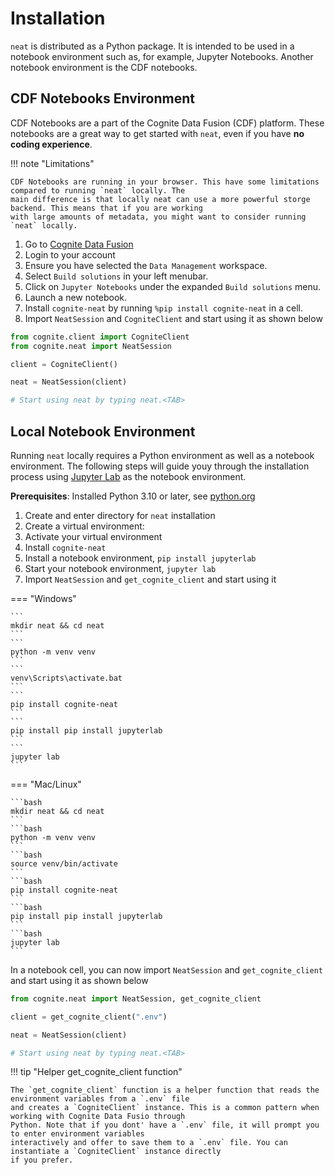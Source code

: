 # Installation

`neat` is distributed as a Python package. It is intended to be used in a notebook environment such as, for example, 
Jupyter Notebooks. Another notebook environment is the CDF notebooks.

## CDF Notebooks Environment

CDF Notebooks are a part of the Cognite Data Fusion (CDF) platform. These notebooks are a great way to get started with
`neat`, even if you have **no coding experience**.

!!! note "Limitations"

    CDF Notebooks are running in your browser. This have some limitations compared to running `neat` locally. The
    main difference is that locally neat can use a more powerful storge backend. This means that if you are working
    with large amounts of metadata, you might want to consider running `neat` locally.

1. Go to [Cognite Data Fusion](https://fusion.cogniteapp.com/)
2. Login to your account
3. Ensure you have selected the `Data Management` workspace.
4. Select `Build solutions` in your left menubar. 
5. Click on `Jupyter Notebooks` under the expanded `Build solutions` menu.
6. Launch a new notebook.
7. Install `cognite-neat` by running `%pip install cognite-neat` in a cell.
8. Import `NeatSession` and `CogniteClient` and start using it as shown below

```python
from cognite.client import CogniteClient
from cognite.neat import NeatSession

client = CogniteClient()

neat = NeatSession(client)

# Start using neat by typing neat.<TAB>
```

## Local Notebook Environment
Running `neat` locally requires a Python environment as well as a notebook environment. The following steps will 
guide youy through the installation process using [Jupyter Lab](https://jupyter.org/install) as the notebook environment.

**Prerequisites**: Installed Python 3.10 or later, see [python.org](https://www.python.org/downloads/)

1. Create and enter directory for `neat` installation
1. Create a virtual environment:
2. Activate your virtual environment
3. Install `cognite-neat`
4. Install a notebook environment, `pip install jupyterlab`
5. Start your notebook environment, `jupyter lab`
6. Import `NeatSession` and `get_cognite_client` and start using it

=== "Windows"

    ```
    mkdir neat && cd neat
    ```
    ```
    python -m venv venv
    ```
    ```
    venv\Scripts\activate.bat
    ```
    ```
    pip install cognite-neat
    ```
    ```
    pip install pip install jupyterlab
    ```
    ```
    jupyter lab
    ```

=== "Mac/Linux"

    ```bash
    mkdir neat && cd neat
    ```
    ```bash
    python -m venv venv
    ```
    ```bash
    source venv/bin/activate
    ```
    ```bash
    pip install cognite-neat
    ```
    ```bash
    pip install pip install jupyterlab
    ```
    ```bash
    jupyter lab
    ```

In a notebook cell, you can now import `NeatSession` and `get_cognite_client` and start using it as shown below

```python
from cognite.neat import NeatSession, get_cognite_client

client = get_cognite_client(".env")

neat = NeatSession(client)

# Start using neat by typing neat.<TAB>
```

!!! tip "Helper get_cognite_client function"

    The `get_cognite_client` function is a helper function that reads the environment variables from a `.env` file
    and creates a `CogniteClient` instance. This is a common pattern when working with Cognite Data Fusio through
    Python. Note that if you dont' have a `.env` file, it will prompt you to enter environment variables
    interactively and offer to save them to a `.env` file. You can instantiate a `CogniteClient` instance directly
    if you prefer.
